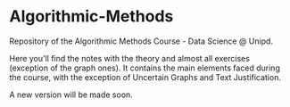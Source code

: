 # Algorithmic-Methods
Repository of the Algorithmic Methods Course - Data Science @ Unipd. 

Here you'll find the notes with the theory and almost all exercises (exception of the graph ones). 
It contains the main elements faced during the course, with the exception of Uncertain Graphs and Text Justification. 

A new version will be made soon. 
